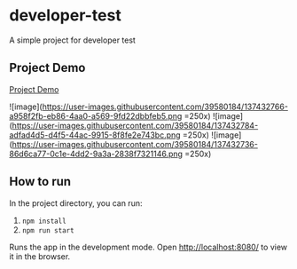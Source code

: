 # developer-test
 A simple project for developer test

## Project Demo

[Project Demo](https://www.loom.com/share/dd0b63f00eaf404fbc12e370b046a58b)

![image](https://user-images.githubusercontent.com/39580184/137432766-a958f2fb-eb86-4aa0-a569-9fd22dbbfeb5.png =250x)
![image](https://user-images.githubusercontent.com/39580184/137432784-adfad4d5-d4f5-44ac-9915-8f8fe2e743bc.png =250x)
![image](https://user-images.githubusercontent.com/39580184/137432736-86d6ca77-0c1e-4dd2-9a3a-2838f7321146.png =250x)


## How to run

In the project directory, you can run:

1. `npm install`
2. `npm run start`

Runs the app in the development mode.
Open [http://localhost:8080/](http://localhost:8080/) to view it in the browser.


